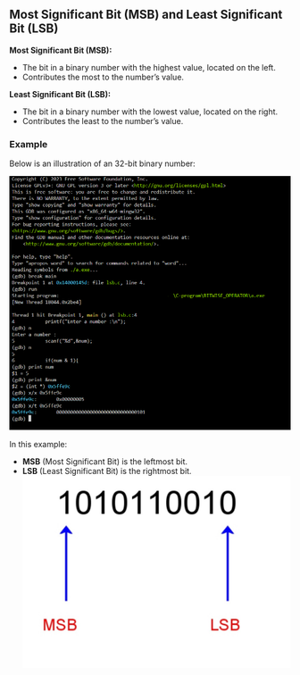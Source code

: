 
## Most Significant Bit (MSB) and Least Significant Bit (LSB)

**Most Significant Bit (MSB):**
- The bit in a binary number with the highest value, located on the left.
- Contributes the most to the number’s value.

**Least Significant Bit (LSB):**
- The bit in a binary number with the lowest value, located on the right.
- Contributes the least to the number’s value.

### Example

Below is an illustration of an 32-bit binary number:

![MSB and LSB Diagram](https://github.com/7h3-h4k3r/C-program/blob/main/BITWISE_OPERATOR/images/Capture.PNG)

In this example:
- **MSB** (Most Significant Bit) is the leftmost bit.
- **LSB** (Least Significant Bit) is the rightmost bit.
![MSB and LSB Diagram](https://github.com/7h3-h4k3r/C-program/blob/main/BITWISE_OPERATOR/images/how-to-convert-hex-to-binary-and-binary-to-hexadecimal.jpg)



